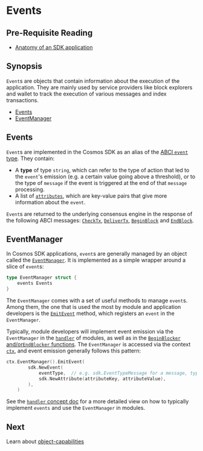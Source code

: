 # Events

## Pre-Requisite Reading

- [Anatomy of an SDK application](../basics/app-anatomy.md)

## Synopsis

`Event`s are objects that contain information about the execution of the application. They are mainly used by service providers like block explorers and wallet to track the execution of various messages and index transactions. 

- [Events](#events)
- [EventManager](#eventmanager)

## Events

`Event`s are implemented in the Cosmos SDK as an alias of the [ABCI `event` type](https://github.com/tendermint/tendermint/blob/bc572217c07b90ad9cee851f193aaa8e9557cbc7/abci/types/types.pb.go#L2661-L2667). They contain:

- A **type** of type `string`, which can refer to the type of action that led to the `event`'s emission (e.g. a certain value going above a threshold), or to the type of `message` if the event is triggered at the end of that `message` processing. 
- A list of [`attributes`](https://github.com/cosmos/cosmos-sdk/blob/master/types/events.go#L53-L56), which are key-value pairs that give more information about the `event`. 

`Event`s are returned to the underlying consensus engine in the response of the following ABCI messages: [`CheckTx`](./baseapp.md#checktx), [`DeliverTx`](./baseapp.md#delivertx), [`BeginBlock`](./baseapp.md#beginblock) and [`EndBlock`](./baseapp.md#endblock). 

## EventManager

In Cosmos SDK applications, `event`s are generally managed by an object called the [`EventManager`](https://github.com/cosmos/cosmos-sdk/blob/master/types/events.go#L18-L20). It is implemented as a simple wrapper around a slice of `event`s: 

```go
type EventManager struct {
	events Events
}
```

The `EventManager` comes with a set of useful methods to manage `event`s. Among them, the one that is used the most by module and application developers is the [`EmitEvent`](https://github.com/cosmos/cosmos-sdk/blob/master/types/events.go#L29-L31) method, which registers an `event` in the `EventManager`. 

Typically, module developers will implement event emission via the `EventManager` in the [`handler`](../building-modules/handler.md) of modules, as well as in the [`BeginBlocker` and/or`EndBlocker` functions](../building-modules/beginblock-endblock.md). The `EventManager` is accessed via the context [`ctx`](./context.md), and event emission generally follows this pattern:

```go
ctx.EventManager().EmitEvent(
		sdk.NewEvent(
			eventType,  // e.g. sdk.EventTypeMessage for a message, types.CustomEventType for a custom event defined in the module
			sdk.NewAttribute(attributeKey, attributeValue),
		),
    )
```

See the [`handler` concept doc](../building-modules/handler.md) for a more detailed view on how to typically implement `events` and use the `EventManager` in modules. 

## Next

Learn about [object-capabilities](./ocap.md)